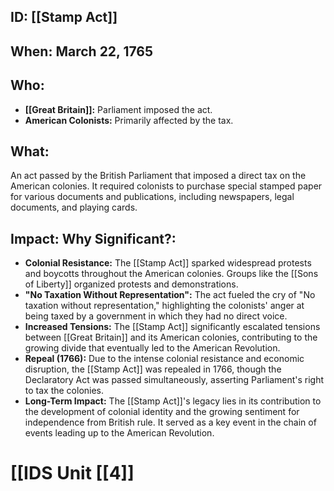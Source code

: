 ## ID: [[Stamp Act]] 
## When: March 22, 1765

## Who:
* **[[Great Britain]]:**  Parliament imposed the act.
* **American Colonists:** Primarily affected by the tax.

## What: 
An act passed by the British Parliament that imposed a direct tax on the American colonies.  It required colonists to purchase special stamped paper for various documents and publications, including newspapers, legal documents, and playing cards.

## Impact: Why Significant?:
* **Colonial Resistance:** The [[Stamp Act]] sparked widespread protests and boycotts throughout the American colonies.  Groups like the [[Sons of Liberty]] organized protests and demonstrations.
* **"No Taxation Without Representation":** The act fueled the cry of "No taxation without representation," highlighting the colonists' anger at being taxed by a government in which they had no direct voice.
* **Increased Tensions:** The [[Stamp Act]] significantly escalated tensions between [[Great Britain]] and its American colonies, contributing to the growing divide that eventually led to the American Revolution.
* **Repeal (1766):** Due to the intense colonial resistance and economic disruption, the [[Stamp Act]] was repealed in 1766, though the Declaratory Act was passed simultaneously, asserting Parliament's right to tax the colonies.
* **Long-Term Impact:** The [[Stamp Act]]'s legacy lies in its contribution to the development of colonial identity and the growing sentiment for independence from British rule.  It served as a key event in the chain of events leading up to the American Revolution.

# [[IDS Unit [[4]]
